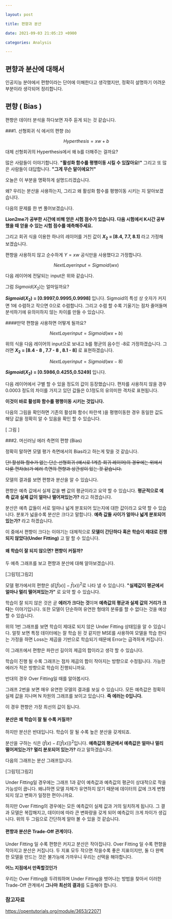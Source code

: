 ```yaml
---

layout: post

title: 편향과 분산

date: 2021-09-03 21:05:23 +0900

categories: Analysis

---
```


편향과 분산에 대해서
---

인공지능 분야에서 편향이라는 단어에 이해한다고 생각했지만, 정확히 설명하기 어려운 부분이라 생각되어 정리합니다.

## 편향 ( Bias )

편향은 데이터 분석을 하다보면 자주 듣게 되는 것 같습니다.

###1. 선형회귀 식 에서의 편향 (b)

$$Hyperthesis = xw + b$$

대체 선형회귀의 Hyperthesis에서 왜 b를 더해주는 걸까요?

많은 사람들이 이야기합니다.
**"활성화 함수를 평행이동 시킬 수 있잖아요!"**
그리고 또 많은 사람들이 대답합니다.
**"그게 무슨 말이에요?!"**

오늘은 이 부분을 명확하게 설명드리겠습니다.

왜? 우리는 분산을 사용하는지, 그리고 왜 활성화 함수를 평행이동 시키는 지 알아보겠습니다.

다음의 문제를 한 번 풀어보겠습니다.

**Lion2me가 공부한 시간에 비해 얻은 시험 점수가 있습니다. 다음 시험에서 K시간 공부했을 때 얻을 수 있는 시험 점수를 예측해주세요.**

그리고 회귀 식을 이용한 하나의 레이어를 거친 값이 **$X_2$ = [8.4, 7.7, 8.1]** 라고 가정해보겠습니다.

편향을 사용하지 않고 순수하게 $Y = xw$ 공식만을 사용했다고 가정합니다.

$$NextLayerinput = Sigmoid(wx)$$

다음 레이어에 전달되는 input은 위와 같습니다.

그럼 $Sigmoid(X_2)$는 얼마일까요?

**$Sigmoid(X_2)$ = [0.9997,0.9995,0.9998]** 입니다.
Sigmoid의 특성 상 숫자가 커지면 1에 수렴하고 작으면 0으로 수렴합니다.
그리고 수렴 할 수록 기울기는 점차 줄어들며 분석하기에 유의미하지 않는 차이를 만들 수 있습니다.

####만약 편향을 사용하면 어떻게 될까요?

$$NextLayerinput = Sigmoid(wx+b)$$

위의 식을 다음 레이어의 input으로 보내고 b를 평균의 음수인 -8로 가정하겠습니다. 그러면 **$X_2$ = [8.4 - 8 , 7.7 - 8 , 8.1 - 8]** 로 표현하겠습니다.

$$NextLayerinput = Sigmoid(wx-8)$$

**$Sigmoid(X_2)$ = [0.5986,0.4255,0.5249]** 입니다.

다음 레이어에서 구별 할 수 있을 정도의 값이 등장했습니다.
편차를 사용하지 않을 경우 0.0003 정도의 차이를 가지고 있던 값들은 0.1정도의 유의미한 격차로 표현됩니다.

**이것이 바로 활성화 함수를 평행이동 시키는 것입니다.**

다음의 그림을 확인하면 기존의 활성화 함수( 파란색 )을 평행이동한 경우 동일한 값도 해당 값을 정확히 알 수 있음을 확인 할 수 있습니다.

[ 그림 ]


###2. 머신러닝 에러 측면의 편향 (Bias)

정확히 말하면 모델 평가 측면에서의 Bias라고 하는게 맞을 것 같습니다.

~~단! 활성화 함수가 없는 단순 선형회귀 (예시로 1계층 회귀 레이어)의 경우에는 위에서 다룬 편차(b)가 에러 측면의 편향과 상관성이 있는 것 같습니다.~~

모델의 결과를 보면 편향과 분산을 알 수 있습니다.

편향은 예측 값에서 실제 값을 뺀 값의 평균이라고 요약 할 수 있습니다.
**평균적으로 예측 값과 실제 값이 얼마나 떨어져있는가?** 라고 하겠습니다.

분산은 예측 값들이 서로 얼마나 넓게 분포되어 있는지에 대한 값이라고 요약 할 수 있습니다.
분포가 넓을수록 분산은 크다고 말합니다.
**예측 값들 사이가 얼마나 넓게 분포되어 있는가?** 라고 하겠습니다.

이 중에서 편향이 크다는 이야기는 대체적으로 **모델이 간단하다 혹은 학습이 제대로 진행되지 않았다(Under Fitting)** 고 말 할 수 있습니다.

#### 왜 학습이 잘 되지 않으면? 편향이 커질까?

두 예측 그래프를 보고 편향과 분산에 대해 알아보겠습니다.

[그림1][그림2]

모델 평가에서의 편향은 $(E[\hat{f}(x)]-\bar{f}(x))^2$로 나타 낼 수 있습니다. **"실제값이 평균에서 얼마나 멀리 떨어져있는가"** 로 요약 할 수 있습니다.

학습이 잘 되지 않은 것은 곧 **에러가 크다는 것**이며 **예측값의 평균과 실제 값의 거리가 크다**는 이야기입니다. 또한 모델이 단순하여 유연한 형태의 분류를 할 수 없다는 것을 예상 할 수 있습니다.

위의 1번 그래프를 보면 학습이 제대로 되지 않은 Under Fitting 상태임을 알 수 있습니다. 얼핏 보면 특정 데이터에는 잘 학습 된 것 같지만 MSE를 사용하여 모델을 학습 한다는 가정을 하면 Loss는 제곱을 기반으로 학습되기 때문에 Error는 급격하게 커집니다.

이 그래프에서 편향은 파란선 길이의 제곱의 합이라고 생각 할 수 있습니다.

학습이 진행 될 수록 그래프는 점차 제곱의 합이 작아지는 방향으로 수정됩니다. 가능한 에러가 적은 방향으로 학습이 진행되니까요.

반대의 경우 Over Fitting일 때를 알아봅시다.

그래프 2번을 보면 매우 유연한 모델의 결과를 보실 수 있습니다. 모든 예측값은 정확히 실제 값을 지나며 N 차원의 그래프를 보이고 있습니다.
**즉 에러는 0입니다.**

이 경우 편향은 가장 최선의 값이 됩니다.

#### 분산은 왜 학습이 잘 될 수록 커질까?

하지만 분산은 반대입니다.
학습이 잘 될 수록 높은 분산을 갖게되죠.

분산을 구하는 식은 $(\hat{f}(x) - E[\hat{f}(x)])^2$입니다. **예측값의 평균에서 예측값은 얼마나 멀리 떨어져있는가? 멀리 분포되어 있는가?** 라고 말하겠습니다.

다음의 그래프는 분산 그래프입니다.

[그림1][그림2]

Under Fitting일 경우에는 그래프 1과 같이 예측값과 예측값의 평균이 상대적으로 작을 가능성이 큽니다. 왜냐하면 모델 자체가 유연하지 않기 때문에 데이터의 값에 크게 변형되지 않고 변화가 일정한 편이니까요.

하지만 Over Fitting의 경우에는 모든 예측값이 실제 값과 거의 일치하게 됩니다. 그 결과 모델은 복잡해지고, 데이터에 따라 큰 변화량을 갖게 되어 예측값이 크게 차이가 생깁니다. 위의 두 그림으로 간단하게 알아 볼 수 있을 것 같습니다.

#### 편향과 분산은 Trade-Off 관계이다.

Under Fitting 일 수록 편향은 커지고 분산은 작아집니다.
Over Fitting 일 수록 편향을 작아지고 분산은 커집니다.
두 지표 모두 작으면 작을수록 좋은 지표이지만, 둘 다 완벽한 모델을 만드는 것은 불가능에 가까우니 우리는 선택을 해야합니다.

**어느 지점에서 만족할것인가**

우리는 Over Fitting을 두려워하며 Under Fitting을 벗어나는 방법을 찾아서 이러한 Trade-Off 관계에서 **그나마 최선의 결과**를 도출해야 합니다.



### 참고자료

<https://opentutorials.org/module/3653/22071>
